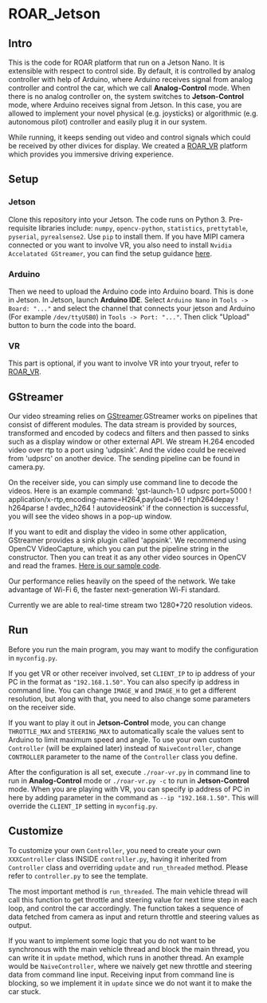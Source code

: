 # ROAR_Jetson

## Intro
This is the code for ROAR platform that run on a Jetson Nano. It is extensible with respect to control side. By default, it is controlled by analog controller with help of Arduino, where Arduino receives signal from analog controller and control the car, which we call **Analog-Control** mode. When there is no analog controller on, the system switches to **Jetson-Control** mode, where Arduino receives signal from Jetson. In this case, you are allowed to implement your novel physical (e.g. joysticks) or algorithmic (e.g. autonomous pilot) controller and easily plug it in our system.

While running, it keeps sending out video and control signals which could be received by other divices for display. We created a [ROAR_VR](https://github.com/augcog/ROAR_VR) platform which provides you immersive driving experience.

## Setup

### Jetson
Clone this repository into your Jetson. The code runs on Python 3. Pre-requisite libraries include: `numpy`, `opencv-python`, `statistics`, `prettytable`, `pyserial`, `pyrealsense2`. Use `pip` to install them. If you have MIPI camera connected or you want to involve VR, you also need to install `Nvidia Accelatated GStreamer`, you can find the setup guidance [here](https://developer.download.nvidia.com/embedded/L4T/r32_Release_v1.0/Docs/Accelerated_GStreamer_User_Guide.pdf?BlbMrXc01wJrcGEdNwtlAEY35R0ofBnDCcpbfH9g71zqPsrglP7iv5hqz5_LciiElQF-TU38MzH9vO70egx8Fo7CgUvgJxcYrKVlPczq30tkevp9TbEg1nZJjtUmx7_DtTArOCqYbbH6coyDRsnPganEgVEkKVqCE33mXV__VE_2LGytTSE
).

### Arduino
Then we need to upload the Arduino code into Arduino board. This is done in Jetson. In Jetson, launch **Arduino IDE**. Select `Arduino Nano` in `Tools -> Board: "..."` and select the channel that connects your jetson and Arduino (For example `/dev/ttyUSB0`) in `Tools -> Port: "..."`. Then click "Upload" button to burn the code into the board.


### VR
This part is optional, if you want to involve VR into your tryout, refer to [ROAR_VR](https://github.com/augcog/ROAR_VR/blob/master/README.md#setup).

## GStreamer
Our video streaming relies on [GStreamer](https://gstreamer.freedesktop.org).GStreamer works on pipelines that consist of different modules. The data stream is provided by sources, transformed and encoded by codecs and filters and then passed to sinks such as a display window or other external API. We stream H.264 encoded video over rtp to a port using 'udpsink'. And the video could be received from 'udpsrc' on another device. The sending pipeline can be found in camera.py.

On the receiver side, you can simply use command line to decode the videos. Here is an example command: 'gst-launch-1.0 udpsrc port=5000 ! application/x-rtp,encoding-name=H264,payload=96 ! rtph264depay ! h264parse ! avdec_h264 ! autovideosink'
if the connection is successful, you will see the video shows in a pop-up window.

If you want to edit and display the video in some other application, GStreamer provides a sink plugin called 'appsink'. We recommend using OpenCV VideoCapture, which you can put the pipeline string in the constructor. Then you can treat it as any other video sources in OpenCV and read the frames. [Here is our sample code](https://github.com/augcog/ROAR_VR/blob/master/GStreamerReader/dllmain.cpp).

Our performance relies heavily on the speed of the network. We take advantage of Wi-Fi 6, the faster next-generation Wi-Fi standard.

Currently we are able to real-time stream two 1280*720 resolution videos.

## Run
Before you run the main program, you may want to modify the configuration in `myconfig.py`.

If you get VR or other receiver involved, set `CLIENT_IP` to ip address of your PC in the format as `"192.168.1.50"`. You can also specify ip address in command line. You can change `IMAGE_W` and `IMAGE_H` to get a different resolution, but along with that, you need to also change some parameters on the receiver side. 

If you want to play it out in **Jetson-Control** mode, you can change `THROTTLE_MAX` and `STEERING_MAX` to automatically scale the values sent to Arduino to limit maximum speed and angle. To use your own custom `Controller` (will be explained later) instead of `NaiveController`, change `CONTROLLER` parameter to the name of the `Controller` class you define.

After the configuration is all set, execute `./roar-vr.py` in command line to run in **Analog-Control** mode or `./roar-vr.py -c` to run in **Jetson-Control** mode. When you are playing with VR, you can specify ip address of PC in here by adding parameter in the command as `--ip "192.168.1.50"`. This will override the `CLIENT_IP` setting in `myconfig.py`.

## Customize
To customize your own `Controller`, you need to create your own `XXXController` class INSIDE `controller.py`, having it inherited from `Controller` class and overriding `update` and `run_threaded` method. Please refer to `controller.py` to see the template.

The most important method is `run_threaded`. The main vehicle thread will call this function to get throttle and steering value for next time step in each loop, and control the car accordingly. The function takes a sequence of data fetched from camera as input and return throttle and steering values as output. 

If you want to implement some logic that you do not want to be synchronous with the main vehicle thread and block the main thread, you can write it in `update` method, which runs in another thread. An example would be `NaiveController`, where we naively get new throttle and steering data from command line input. Receiving input from command line is blocking, so we implement it in `update` since we do not want it to make the car stuck.
